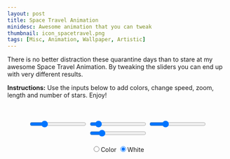 ```yaml
---
layout: post
title: Space Travel Animation
minidesc: Awesome animation that you can tweak
thumbnail: icon_spacetravel.png
tags: [Misc, Animation, Wallpaper, Artistic]
---
```


There is no better distraction these quarantine days than to stare at my awesome Space Travel Animation.
By tweaking the sliders you can end up with very different results.

**Instructions:** Use the inputs below to add colors, change speed, zoom, length and number of stars. Enjoy!

<br> 

<div align="center">
<canvas id="gc" width="640" height="480"></canvas>
<br>
<input type="range" min="50" max="2000" value="500" class="nstars" id="nstars">
<input type="range" min="2" max="30" value="5" class="SstarL" id="SstarL">
<input type="range" min="5" max="25" value="10" class="Szoom" id="Szoom">
<input type="range" min="1" max="50" value="10" class="Sspeed" id="Sspeed">
<br>
<br>
<form>
  <input type="radio" name="color" id="colourfull">Color
  <input type="radio" name="color" id="white" checked>White
</form>


<script type="text/javascript">

	c = document.getElementById('gc');
	centerY = c.height/2;
	centerX = c.width/2;
	var length = 5;
	var amp = 10;
	var speed = 1;
	var rainbow = false;
	var colours = ['royalblue', 'white', 'forestgreen', 'yellow', 'red', 'darkviolet', 'turquoise', 'orange', 'springgreen'];



	window.onload = ()=> {
		cc = c.getContext('2d');
		cc.font = '20px Arial';
		setInterval(update, 10); //10 miliseconds is the minimum
	}

	SstarL.oninput = function() {
		length = Number(this.value);
	}
	Szoom.oninput = function() {
		amp = Number(this.value);
	}
	Sspeed.oninput = function() {
		speed = Number(this.value)/10;
	}
	colourfull.oninput = function() {
		rainbow = true;
	}
	white.oninput = function() {
		rainbow = false;
	}



	function drawLineAng(angleA, angleB, radius, colour){
		x1 = Math.cos(angleA)*radius*Math.sin(angleB);
		y1 = Math.sin(angleA)*radius*Math.sin(angleB);
		z = Math.cos(angleB)*radius;
		segment = length + z/(20*radius/20);
		cc.lineWidth = 2;
		x2 = Math.cos(angleA)*(radius+segment)*Math.sin(angleB);
		y2 = Math.sin(angleA)*(radius+segment)*Math.sin(angleB);
		cc.strokeStyle = colour;
		cc.beginPath();
		cc.moveTo(centerX + x1*amp, centerY + y1*amp);
		cc.lineTo(centerX + x2*amp, centerY + y2*amp);
		cc.stroke();
	}



	class Star {

		angleA = Math.random()*Math.PI*2;
		angleB = 0.1 * Math.random();//Math.random()*Math.PI/8 + 0.1;
		maxRadius = 1700;
		radius = Math.random()*this.maxRadius;
		//colour = 'white';

		draw(colour) {
			drawLineAng(this.angleA, this.angleB, this.radius, colour);;
		}

		update(speed) {
			this.radius = this.radius + speed;
			if (this.radius > this.maxRadius) {
				this.reset();
			}
		}

		reset () {
			this.radius = Math.random()*40+5;
			this.angleA = Math.random()*Math.PI*2;
		}
	}


	var Galaxy = {
		n: 2000,
		visible: 500,
		stars: [],

		initialize: function(){
			for (var i=0; i < this.n; i++) {
				this.stars.push(new Star());
			}
		}, 

		draw : function() {
			for (var i=0; i < this.visible; i++) {
				if (rainbow){
	            	this.stars[i].draw(colours[i % colours.length]);
				}else{
					this.stars[i].draw('white');
				}
	        }
		},

		update : function() {
			for (var i=0; i < this.n; i++) {
	            this.stars[i].update(speed);
	        }
		}
	};


	Galaxy.initialize();
	
	nstars.oninput = function() {
		Galaxy.visible = this.value;
	}


	function update() {

		cc.fillStyle = 'black';
		cc.fillRect(0, 0, c.width, c.height);

		Galaxy.draw();
		Galaxy.update();

	}

</script>﻿

</div>

